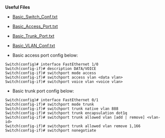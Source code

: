 **Useful Files**

- [Basic_Switch_Conf.txt](uploads/bf13024010a810a1d2766cb5348bee92/Basic_Switch_Conf.txt)
- [Basic_Access_Port.txt](uploads/360218abe74d45c9c510f9ff848121b2/Basic_Access_Port.txt)
- [Basic_Trunk_Port.txt](uploads/e2beb23a42743978be89b060a285e0a4/Basic_Trunk_Port.txt)
- [Basic_VLAN_Conf.txt](uploads/d68a6b6de838022c28850339c9ee47b5/Basic_VLAN_Conf.txt)

- Basic access port config below:
```
Switch(config)# interface FastEthernet 1/0
Switch(config-if)# description DATA/VOICE
Switch(config-if)# switchport mode access
Switch(config-if)# switchport access vlan <data vlan>
Switch(config-if)# switchport voice vlan <voice vlan>
```

- Basic trunk port config below:
```
Switch(config)# interface FastEthernet 0/1 
Switch(config-if)# switchport mode trunk 
Switch(config-if)# switchport trunk native vlan 888
Switch(config-if)# switchport trunk encapsulation dot1q 
Switch(config-if)# switchport trunk allowed vlan [add | remove] <vlan-id>
Switch(config-if)# switchport trunk allowed vlan remove 1,166 
Switch(config-if)# switchport nonegotiate 
```
